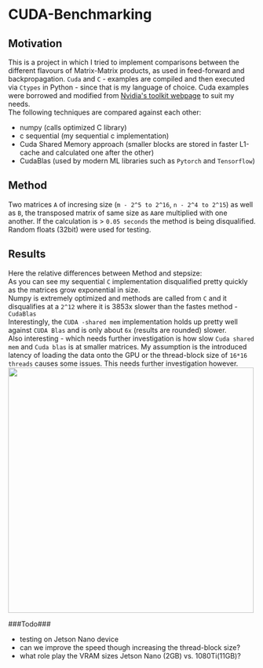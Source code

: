 # CUDA-Benchmarking

## Motivation ##
This is a project in which I tried to implement comparisons between the different flavours of Matrix-Matrix products, as used in feed-forward and backpropagation.
`Cuda` and `C` - examples are compiled and then executed via `Ctypes` in Python - since that is my language of choice.
Cuda examples were borrowed and modified from [Nvidia's toolkit webpage](https://docs.nvidia.com/cuda/cuda-c-programming-guide/index.html) to suit my needs.<br>
The following techniques are compared against each other:

- numpy (calls optimized C library)
- c sequential (my sequential c implementation)
- Cuda Shared Memory approach (smaller blocks are stored in faster L1-cache and calculated one after the other)
- CudaBlas (used by modern ML libraries such as `Pytorch` and `Tensorflow`)

## Method ##
Two matrices `A` of incresing size (`m - 2^5 to 2^16`, `n - 2^4 to 2^15`) as well as `B`, the transposed matrix of same size as `A`are multiplied with one another.
If the calculation is > `0.05 seconds` the method is being disqualified. Random floats (32bit) were used for testing.


## Results ##

Here the relative differences between Method and stepsize: <br>
As you can see my sequential `C` implementation disqualified pretty quickly as the matrices grow exponential in size. <br>
Numpy is extremely optimized and methods are called from `C` and it disqualifies at a `2^12` where it is 3853x slower than the fastes method - `CudaBlas`<br>
Interestingly, the `CUDA -shared mem` implementation holds up pretty well against `CUDA Blas` and is only about `6x` (results are rounded) slower.<br>
Also interesting - which needs further investigation is how slow `Cuda shared mem` and `Cuda blas` is at smaller matrices. My assumption is the introduced latency of loading the data onto the GPU or the thread-block size of `16*16 threads` causes some issues. This needs further investigation however. <br>
<img src="https://i.ibb.co/FgyG522/cross-comparison.jpg" width="500"/>



###Todo###
- testing on Jetson Nano device
- can we improve the speed though increasing the thread-block size?
- what role play the VRAM sizes Jetson Nano (2GB) vs. 1080Ti(11GB)?
